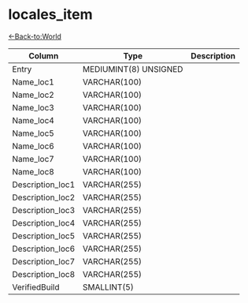 # locales_item

[<-Back-to:World](database-world.md)

Column | Type | Description
--- | --- | ---
Entry | MEDIUMINT(8) UNSIGNED | 
Name_loc1 | VARCHAR(100) | 
Name_loc2 | VARCHAR(100) | 
Name_loc3 | VARCHAR(100) | 
Name_loc4 | VARCHAR(100) | 
Name_loc5 | VARCHAR(100) | 
Name_loc6 | VARCHAR(100) | 
Name_loc7 | VARCHAR(100) | 
Name_loc8 | VARCHAR(100) | 
Description_loc1 | VARCHAR(255) | 
Description_loc2 | VARCHAR(255) | 
Description_loc3 | VARCHAR(255) | 
Description_loc4 | VARCHAR(255) | 
Description_loc5 | VARCHAR(255) | 
Description_loc6 | VARCHAR(255) | 
Description_loc7 | VARCHAR(255) | 
Description_loc8 | VARCHAR(255) | 
VerifiedBuild | SMALLINT(5) | 
